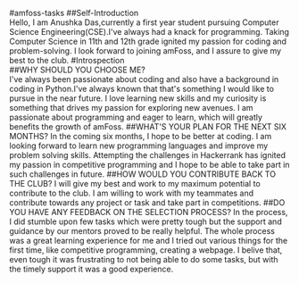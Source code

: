 #amfoss-tasks 
##Self-Introduction <br>
Hello, I am Anushka Das,currently a first year student pursuing Computer Science Engineering(CSE).I've always had a knack for programming. 
Taking Computer Science in 11th and 12th grade ignited my passion for coding and problem-solving. I look forward to joining amFoss, and I assure to give my best to the club. 
#Introspection <br>
##WHY SHOULD YOU CHOOSE ME? <br>
I've always been passionate about coding and also have a background in coding in Python.I've always known that that's something I would like to pursue in the near future. 
I love learning new skills and my curiosity is something that drives my passion for exploring new avenues. I am passionate about programming and eager to learn, which will greatly 
benefits the growth of amFoss. 
##WHAT'S YOUR PLAN FOR THE NEXT SIX MONTHS? 
In the coming six months, I hope to be better at coding. I am looking forward to learn new programming languages and improve my problem solving skills. Attempting the 
challenges in Hackerrank has ignited my passion in competitive programming and I hope to be able to take part in such challenges in future. 
##HOW WOULD YOU CONTRIBUTE BACK TO THE CLUB? 
I will give my best and work to my maximum potential to contribute to the club. I am willing to work with my teammates and contribute towards any project or task and 
take part in competitions. 
##DO YOU HAVE ANY FEEDBACK ON THE SELECTION PROCESS? 
In the process, I did stumble upon few tasks which were pretty tough but the support and guidance by our mentors proved to be really helpful. The whole process was a great 
learning experience for me and I tried out various things for the first time, like competitive programming, creating a webpage. I belive that, even tough it was frustrating 
to not being able to do some tasks, but with the timely support it was a good experience.
